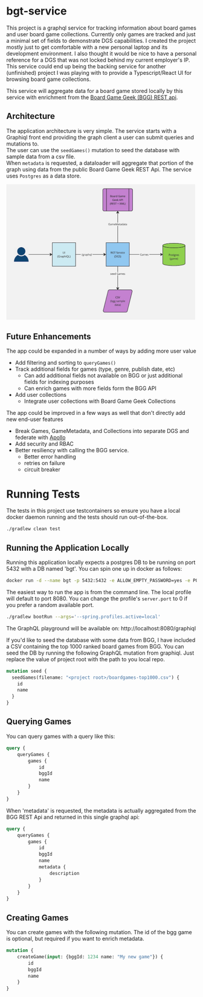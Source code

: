 # bgt-service

This project is a graphql service for tracking information about board games and user board game collections. Currently only games are tracked and just a minimal set of fields to demonstrate DGS capabilities. 
I created the project mostly just to get comfortable with a new personal laptop and its development environment. I also thought it would be nice to have a personal reference for a DGS that was not locked behind my current employer's IP.  
This service could end up being the backing service for another (unfinished) project I was playing with to provide a Typescript/React UI for browsing board game collections.   

This service will aggregate data for a board game stored locally by this service with enrichment from the [Board Game Geek (BGG) REST api](https://boardgamegeek.com/wiki/page/BGG_XML_API2).

## Architecture
The application architecture is very simple.  The service starts with a Graphiql front end providing the graph client a user can submit queries and mutations to.  
The user can use the `seedGames()` mutation to seed the database with sample data from a csv file.  
When `metadata` is requested, a dataloader will aggregate that portion of the graph using data from the public Board Game Geek REST Api.
The service uses `Postgres` as a data store.

<img src="./bgt-architecture.jpg" alt="architecture" width="500"/>

## Future Enhancements

The app could be expanded in a number of ways by adding more user value
- Add filtering and sorting to `queryGames()`
- Track additional fields for games (type, genre, publish date, etc)
  - Can add additional fields not available on BGG or just additional fields for indexing purposes
  - Can enrich games with more fields form the BGG API
- Add user collections
  - Integrate user collections with Board Game Geek Collections

The app could be improved in a few ways as well that don't directly add new end-user features
- Break Games, GameMetadata, and Collections into separate DGS and federate with [Apollo](https://www.apollographql.com/docs/graphos/schema-design/federated-schemas/federation)
- Add security and RBAC
- Better resiliency with calling the BGG service.  
  - Better error handling
  - retries on failure 
  - circuit breaker

# Running Tests

The tests in this project use testcontainers so ensure you have a local docker daemon running and the tests should run out-of-the-box.
```bash
./gradlew clean test
```

## Running the Application Locally
Running this application locally expects a postgres DB to be running on port 5432 with a DB named 'bgt'.  You can spin one up in docker as follows:
```bash
docker run -d --name bgt -p 5432:5432 -e ALLOW_EMPTY_PASSWORD=yes -e POSTGRESQL_DATABASE=bgt bitnami/postgresql:latest
```

The easiest way to run the app is from the command line.  The local profile will default to port 8080.  You can change the profile's `server.port` to 0 if you prefer a random available port.
```bash
./gradlew bootRun --args='--spring.profiles.active=local'
```

The GraphQL playground will be available on: http://localhost:8080/graphiql

If you'd like to seed the database with some data from BGG, I have included a CSV containing the top 1000 ranked board games from BGG.  You can seed the DB by running the following GraphQL mutation from graphiql.  Just replace the value of project root with the path to you local repo.

```graphql
mutation seed {
  seedGames(filename: "<project root>/boardgames-top1000.csv") {
    id
    name
  }
}
```

## Querying Games

You can query games with a query like this:
```graphql
query {
    queryGames {
        games {
            id
            bggId
            name
        }
    }
}
```

When 'metadata' is requested, the metadata is actually aggregated from the BGG REST Api and returned in this single graphql api:
```graphql
query {
    queryGames {
        games {
            id
            bggId
            name
            metadata {
                description
            }
        }
    }
}
```

## Creating Games

You can create games with the following mutation.  The id of the bgg game is optional, but required if you want to enrich metadata.
```graphql
mutation {
    createGame(input: {bggId: 1234 name: "My new game"}) {
        id
        bggId
        name
    }
}
```
